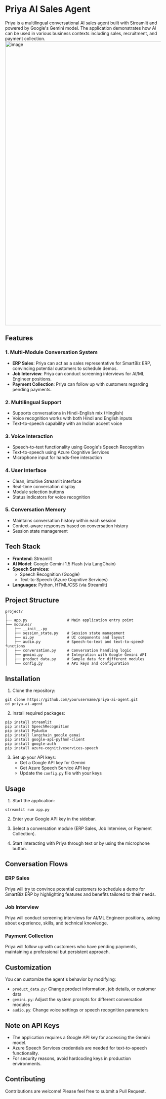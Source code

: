 # Priya AI Sales Agent

Priya is a multilingual conversational AI sales agent built with Streamlit and powered by Google's Gemini model. The application demonstrates how AI can be used in various business contexts including sales, recruitment, and payment collection.
<img width="919" alt="image" src="https://github.com/user-attachments/assets/1fa5262d-8b29-4dbe-a330-0f2195807a54" />

## Features

### 1. Multi-Module Conversation System
- **ERP Sales**: Priya can act as a sales representative for SmartBiz ERP, convincing potential customers to schedule demos.
- **Job Interview**: Priya can conduct screening interviews for AI/ML Engineer positions.
- **Payment Collection**: Priya can follow up with customers regarding pending payments.

### 2. Multilingual Support
- Supports conversations in Hindi-English mix (Hinglish)
- Voice recognition works with both Hindi and English inputs
- Text-to-speech capability with an Indian accent voice

### 3. Voice Interaction
- Speech-to-text functionality using Google's Speech Recognition
- Text-to-speech using Azure Cognitive Services
- Microphone input for hands-free interaction

### 4. User Interface
- Clean, intuitive Streamlit interface
- Real-time conversation display
- Module selection buttons
- Status indicators for voice recognition

### 5. Conversation Memory
- Maintains conversation history within each session
- Context-aware responses based on conversation history
- Session state management

## Tech Stack

- **Frontend**: Streamlit
- **AI Model**: Google Gemini 1.5 Flash (via LangChain)
- **Speech Services**:
  - Speech Recognition (Google)
  - Text-to-Speech (Azure Cognitive Services)
- **Languages**: Python, HTML/CSS (via Streamlit)

## Project Structure

```
project/
│
├── app.py                  # Main application entry point
├── modules/
│   ├── __init__.py
│   ├── session_state.py    # Session state management
│   ├── ui.py               # UI components and layout
│   ├── audio.py            # Speech-to-text and text-to-speech functions
│   ├── conversation.py     # Conversation handling logic
│   ├── gemini.py           # Integration with Google Gemini API
│   ├── product_data.py     # Sample data for different modules
│   └── config.py           # API keys and configuration
```

## Installation

1. Clone the repository:
```
git clone https://github.com/yourusername/priya-ai-agent.git
cd priya-ai-agent
```

2. Install required packages:
```
pip install streamlit
pip install SpeechRecognition
pip install PyAudio
pip install langchain_google_genai
pip install google-api-python-client
pip install google-auth
pip install azure-cognitiveservices-speech
```

3. Set up your API keys:
   - Get a Google API key for Gemini
   - Get Azure Speech Service API key
   - Update the `config.py` file with your keys

## Usage

1. Start the application:
```
streamlit run app.py
```

2. Enter your Google API key in the sidebar.

3. Select a conversation module (ERP Sales, Job Interview, or Payment Collection).

4. Start interacting with Priya through text or by using the microphone button.

## Conversation Flows

### ERP Sales
Priya will try to convince potential customers to schedule a demo for SmartBiz ERP by highlighting features and benefits tailored to their needs.

### Job Interview
Priya will conduct screening interviews for AI/ML Engineer positions, asking about experience, skills, and technical knowledge.

### Payment Collection
Priya will follow up with customers who have pending payments, maintaining a professional but persistent approach.

## Customization

You can customize the agent's behavior by modifying:
- `product_data.py`: Change product information, job details, or customer data
- `gemini.py`: Adjust the system prompts for different conversation modules
- `audio.py`: Change voice settings or speech recognition parameters

## Note on API Keys

- The application requires a Google API key for accessing the Gemini model.
- Azure Speech Services credentials are needed for text-to-speech functionality.
- For security reasons, avoid hardcoding keys in production environments.

## Contributing

Contributions are welcome! Please feel free to submit a Pull Request.
